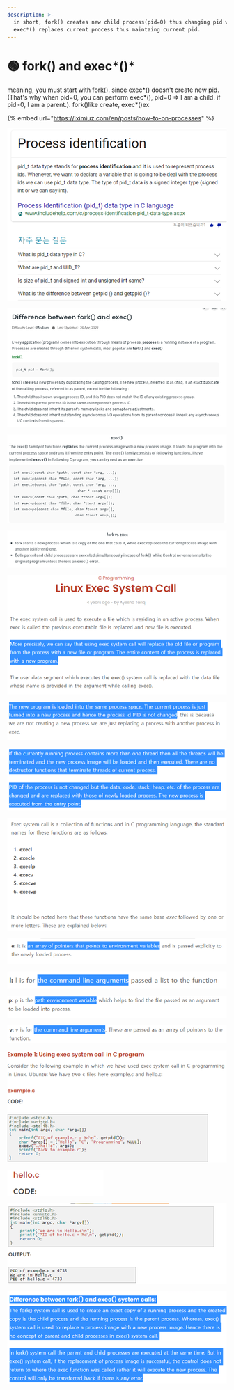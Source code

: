 ```yaml
---
description: >-
  in short, fork() creates new child process(pid=0) thus changing pid while
  exec*() replaces current process thus maintaing current pid.
---
```


# 🟢 fork() and exec\*()\*

meaning, you must start with fork(). since exec\*() doesn't create new pid.(That's why when pid=0, you can perform exec\*(), pid=0 => I am a child. if pid>0, I am a parent.). fork()like create, exec\*()ex

{% embed url="https://iximiuz.com/en/posts/how-to-on-processes" %}

![pid\_t data type](<../.gitbook/assets/image (60) (1).png>)

![fork() creates a new process by duplicating the calling process](<../.gitbook/assets/image (111).png>)

![The exec() family of functions replaces the current process image with a new process image](<../.gitbook/assets/image (43).png>)

![](<../.gitbook/assets/image (47).png>)

![](<../.gitbook/assets/image (181) (1).png>)

![](<../.gitbook/assets/image (48).png>)

![](<../.gitbook/assets/image (131).png>)

![](<../.gitbook/assets/image (112) (1).png>)

![](<../.gitbook/assets/image (59) (1) (1) (1) (1).png>)

![](<../.gitbook/assets/image (18) (1) (1) (1) (1) (1).png>)

![](<../.gitbook/assets/image (161).png>)

![v for argv\[\] as vector](<../.gitbook/assets/image (99) (1) (1).png>)

![](<../.gitbook/assets/image (30) (1).png>)

![](<../.gitbook/assets/image (26) (1).png>)

![Observe the exactly same PID](<../.gitbook/assets/image (35) (1).png>)

![](<../.gitbook/assets/image (150).png>)
